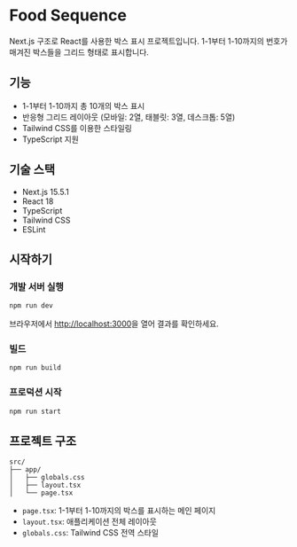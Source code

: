# Food Sequence

Next.js 구조로 React를 사용한 박스 표시 프로젝트입니다. 1-1부터 1-10까지의 번호가 매겨진 박스들을 그리드 형태로 표시합니다.

## 기능

- 1-1부터 1-10까지 총 10개의 박스 표시
- 반응형 그리드 레이아웃 (모바일: 2열, 태블릿: 3열, 데스크톱: 5열)
- Tailwind CSS를 이용한 스타일링
- TypeScript 지원

## 기술 스택

- Next.js 15.5.1
- React 18
- TypeScript
- Tailwind CSS
- ESLint

## 시작하기

### 개발 서버 실행

```bash
npm run dev
```

브라우저에서 [http://localhost:3000](http://localhost:3000)을 열어 결과를 확인하세요.

### 빌드

```bash
npm run build
```

### 프로덕션 시작

```bash
npm run start
```

## 프로젝트 구조

```
src/
├── app/
│   ├── globals.css
│   ├── layout.tsx
│   └── page.tsx
```

- `page.tsx`: 1-1부터 1-10까지의 박스를 표시하는 메인 페이지
- `layout.tsx`: 애플리케이션 전체 레이아웃
- `globals.css`: Tailwind CSS 전역 스타일

